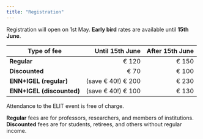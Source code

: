 ```yaml
---
title: "Registration"
---
```


Registration will open on 1st May. **Early bird** rates are available until **15th June**.

| Type of fee              | Until 15th June    |  After 15th June  | 
| -------------------------| ------------------:| -----------------:| 
| **Regular**              |  € 120             |  € 150            | 
| **Discounted**           |   € 70             |  € 100            | 
| **ENN+IGEL (regular)**   | (save € 40!) € 200 |  € 230            |  
| **ENN+IGEL (discounted)**| (save € 40!) € 100 |  € 130            |

Attendance to the ELIT event is free of charge.

**Regular** fees are for professors, researchers, and members of institutions.
**Discounted** fees are for students, retirees, and others without regular income.
